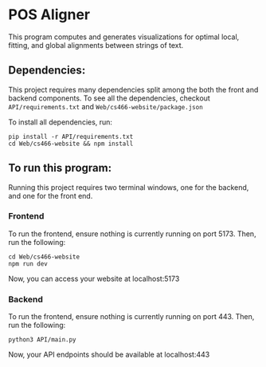 # POS Aligner

This program computes and generates visualizations for optimal local, fitting, and global alignments between strings of text.


## Dependencies:
This project requires many dependencies split among the both the front and backend components. To see all the dependencies, checkout ```API/requirements.txt``` and ```Web/cs466-website/package.json```

To install all dependencies, run: 

```
pip install -r API/requirements.txt
cd Web/cs466-website && npm install
```

## To run this program:

Running this project requires two terminal windows, one for the backend, and one for the front end. 

### Frontend
To run the frontend, ensure nothing is currently running on port 5173. Then, run the following:

```
cd Web/cs466-website
npm run dev
```

Now, you can access your website at localhost:5173

### Backend
To run the frontend, ensure nothing is currently running on port 443. Then, run the following:

```
python3 API/main.py
```


Now, your API endpoints should be available at localhost:443
